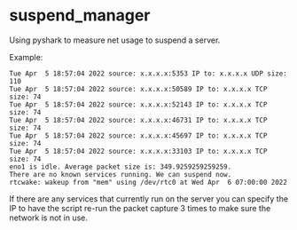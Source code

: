 # suspend_manager
Using pyshark to measure net usage to suspend a server.

Example:

````listening on eno1
Tue Apr  5 18:57:04 2022 source: x.x.x.x:5353 IP to: x.x.x.x UDP size: 110
Tue Apr  5 18:57:04 2022 source: x.x.x.x:50589 IP to: x.x.x.x TCP size: 74
Tue Apr  5 18:57:04 2022 source: x.x.x.x:52143 IP to: x.x.x.x TCP size: 74
Tue Apr  5 18:57:04 2022 source: x.x.x.x:46731 IP to: x.x.x.x TCP size: 74
Tue Apr  5 18:57:04 2022 source: x.x.x.x:45697 IP to: x.x.x.x TCP size: 74
Tue Apr  5 18:57:04 2022 source: x.x.x.x:33103 IP to: x.x.x.x TCP size: 74
eno1 is idle. Average packet size is: 349.9259259259259.
There are no known services running. We can suspend now.
rtcwake: wakeup from "mem" using /dev/rtc0 at Wed Apr  6 07:00:00 2022
````
If there are any services that currently run on the server you can specify the IP to have the script re-run the packet capture 3 times to make sure the network is not in use.
